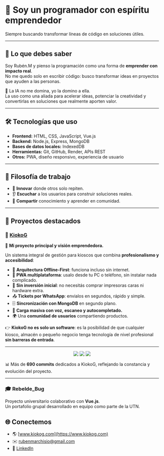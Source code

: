 # 🚀 Soy un programador con espíritu emprendedor  
Siempre buscando transformar líneas de código en soluciones útiles.  

---

## 🔑 Lo que debes saber
Soy Rubén.M y pienso la programación como una forma de **emprender con impacto real**.  
No me quedo solo en escribir código: busco transformar ideas en proyectos que ayuden a las personas.  

🤖 La IA no me domina, yo la domino a ella.  
La uso como una aliada para acelerar ideas, potenciar la creatividad y convertirlas en soluciones que realmente aporten valor.  

---

## 🛠️ Tecnologías que uso
- **Frontend:** HTML, CSS, JavaScript, Vue.js  
- **Backend:** Node.js, Express, MongoDB  
- **Bases de datos locales:** IndexedDB  
- **Herramientas:** Git, GitHub, Render, APIs REST  
- **Otros:** PWA, diseño responsivo, experiencia de usuario  

---

## 🌱 Filosofía de trabajo
- 🚀 **Innovar** donde otros solo repiten.  
- 👂 **Escuchar** a los usuarios para construir soluciones reales.  
- 🤝 **Compartir** conocimiento y aprender en comunidad.  

---

## 📌 Proyectos destacados  

### 🛒 [KiokoG](https://www.kiokog.com)  
🚀 **Mi proyecto principal y visión emprendedora.**  

Un sistema integral de gestión para kioscos que combina **profesionalismo y accesibilidad**:  

- 🔗 **Arquitectura Offline-First**: funciona incluso sin internet.  
- 📱 **PWA multiplataforma**: usalo desde tu PC o teléfono, sin instalar nada complicado.  
- 💸 **Sin inversión inicial**: no necesitás comprar impresoras caras ni hardware extra.  
- 📤 **Tickets por WhatsApp**: envialos en segundos, rápido y simple.  
- 🗄️ **Sincronización con MongoDB** en segundo plano.  
- 🎤 **Carga masiva con voz, escaneo y autocompletado.**  
- 🌍 Una **comunidad de usuarios** compartiendo productos.  

👉 **KiokoG no es solo un software**: es la posibilidad de que cualquier kiosco, almacén o pequeño negocio tenga tecnología de nivel profesional **sin barreras de entrada**.  

---

<p align="center">
  <img src="https://img.shields.io/badge/Commits%20en%20KiokoG-692-brightgreen?style=for-the-badge" />
  <img src="https://img.shields.io/badge/Proyecto-Activo-success?style=for-the-badge" />
  <img src="https://img.shields.io/badge/Accesible-Para%20todos-blue?style=for-the-badge" />
</p>

📊 Más de **690 commits** dedicados a KiokoG, reflejando la constancia y evolución del proyecto.  

---

### 🎓 Rebelde_Bug  
Proyecto universitario colaborativo con **Vue.js**.  
Un portafolio grupal desarrollado en equipo como parte de la UTN.  

## 🌐 Conectemos
- 🌎 [www.kiokog.com](https://www.kiokog.com)  
- ✉️ rubenmarchisio@gmail.com  
- 💼 [LinkedIn](https://www.linkedin.com/in/rub%C3%A9n-marchisio-94b458365/)  
